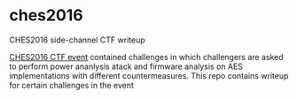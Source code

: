 # ches2016
CHES2016 side-channel CTF writeup

[CHES2016 CTF event](http://ctf.newae.com) contained challenges in which challengers are asked to perform power ananlysis atack and firmware analysis on AES implementations with different countermeasures. This repo contains writeup for certain challenges in the event
